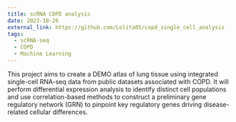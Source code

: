 ```yaml
---
title: scRNA COPD analysis
date: 2023-10-26
external_link: https://github.com/Lolita05/copd_single_cell_analysis
tags:
  - scRNA-seq
  - COPD
  - Machine Learning
---
```


This project aims to create a DEMO atlas of lung tissue using integrated single-cell RNA-seq data from public datasets associated with COPD. It will perform differential expression analysis to identify distinct cell populations and use correlation-based methods to construct a preliminary gene regulatory network (GRN) to pinpoint key regulatory genes driving disease-related cellular differences.

<!--more-->
